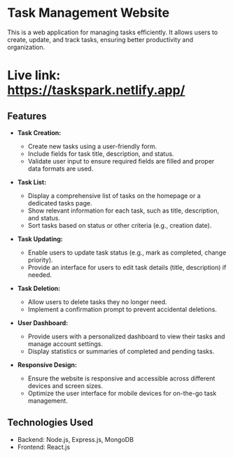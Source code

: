 # Task Management Website

This is a web application for managing tasks efficiently. It allows users to create, update, and track tasks, ensuring better productivity and organization.

# Live link: https://taskspark.netlify.app/

## Features

- **Task Creation:**
  - Create new tasks using a user-friendly form.
  - Include fields for task title, description, and status.
  - Validate user input to ensure required fields are filled and proper data formats are used.

- **Task List:**
  - Display a comprehensive list of tasks on the homepage or a dedicated tasks page.
  - Show relevant information for each task, such as title, description, and status.
  - Sort tasks based on status or other criteria (e.g., creation date).

- **Task Updating:**
  - Enable users to update task status (e.g., mark as completed, change priority).
  - Provide an interface for users to edit task details (title, description) if needed.

- **Task Deletion:**
  - Allow users to delete tasks they no longer need.
  - Implement a confirmation prompt to prevent accidental deletions.

- **User Dashboard:**
  - Provide users with a personalized dashboard to view their tasks and manage account settings.
  - Display statistics or summaries of completed and pending tasks.

- **Responsive Design:**
  - Ensure the website is responsive and accessible across different devices and screen sizes.
  - Optimize the user interface for mobile devices for on-the-go task management.

## Technologies Used

- Backend: Node.js, Express.js, MongoDB
- Frontend: React.js
